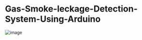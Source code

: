# Gas-Smoke-leckage-Detection-System-Using-Arduino
![image](https://github.com/Md-Rifat-Islam/Gas-Smoke-leckage-Detection-System-Using-Arduino/assets/73377455/551d2146-117e-4fdf-b4f2-0d012ea5d92d)
